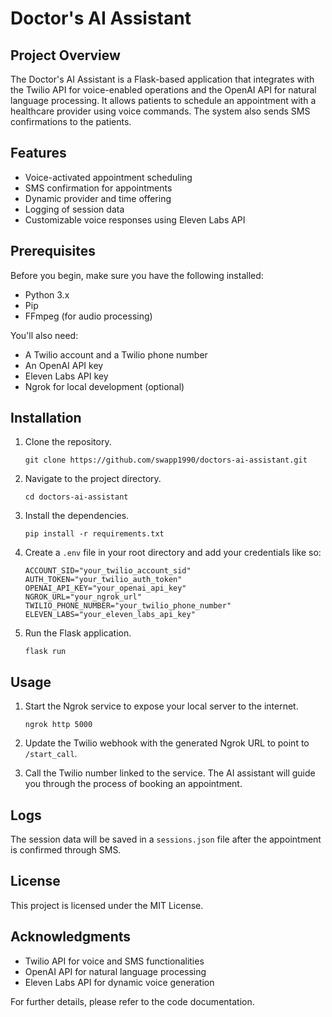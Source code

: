 # Doctor's AI Assistant

## Project Overview

The Doctor's AI Assistant is a Flask-based application that integrates with the Twilio API for voice-enabled operations and the OpenAI API for natural language processing. It allows patients to schedule an appointment with a healthcare provider using voice commands. The system also sends SMS confirmations to the patients.

## Features

- Voice-activated appointment scheduling
- SMS confirmation for appointments
- Dynamic provider and time offering
- Logging of session data
- Customizable voice responses using Eleven Labs API

## Prerequisites

Before you begin, make sure you have the following installed:

- Python 3.x
- Pip
- FFmpeg (for audio processing)

You'll also need:

- A Twilio account and a Twilio phone number
- An OpenAI API key
- Eleven Labs API key
- Ngrok for local development (optional)

## Installation

1. Clone the repository.

   ```
   git clone https://github.com/swapp1990/doctors-ai-assistant.git
   ```

2. Navigate to the project directory.

   ```
   cd doctors-ai-assistant
   ```

3. Install the dependencies.

   ```
   pip install -r requirements.txt
   ```

4. Create a `.env` file in your root directory and add your credentials like so:

   ```
   ACCOUNT_SID="your_twilio_account_sid"
   AUTH_TOKEN="your_twilio_auth_token"
   OPENAI_API_KEY="your_openai_api_key"
   NGROK_URL="your_ngrok_url"
   TWILIO_PHONE_NUMBER="your_twilio_phone_number"
   ELEVEN_LABS="your_eleven_labs_api_key"
   ```

5. Run the Flask application.

   ```
   flask run
   ```

## Usage

1. Start the Ngrok service to expose your local server to the internet.

   ```
   ngrok http 5000
   ```

2. Update the Twilio webhook with the generated Ngrok URL to point to `/start_call`.

3. Call the Twilio number linked to the service. The AI assistant will guide you through the process of booking an appointment.

## Logs

The session data will be saved in a `sessions.json` file after the appointment is confirmed through SMS.

## License

This project is licensed under the MIT License.

## Acknowledgments

- Twilio API for voice and SMS functionalities
- OpenAI API for natural language processing
- Eleven Labs API for dynamic voice generation

For further details, please refer to the code documentation.
